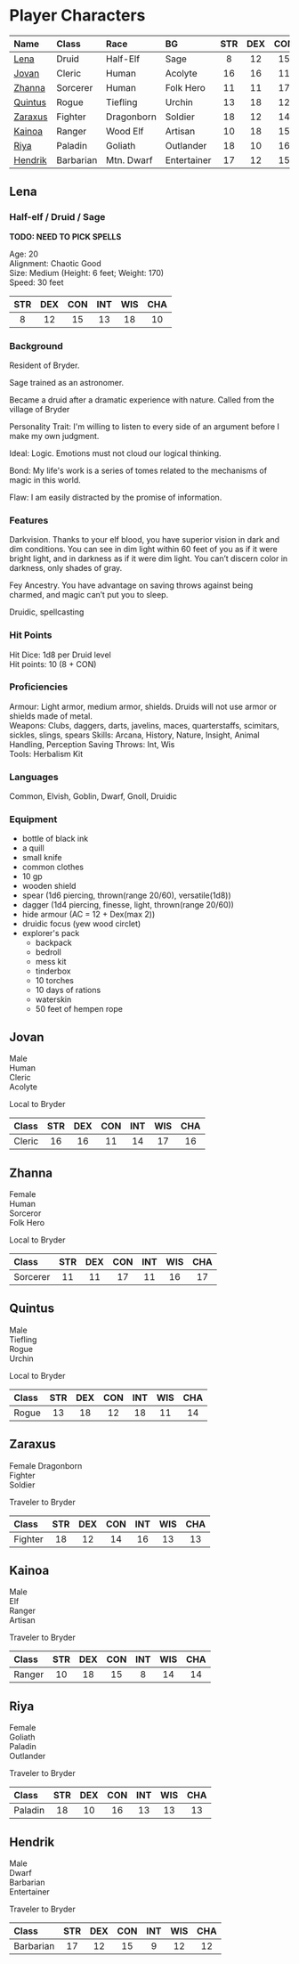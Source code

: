 # Player Characters

| Name                | Class     | Race        | BG  | STR | DEX | CON | INT | WIS | CHA |
|:--------------------|:----------|:------------|:------------|:---:|:---:|:---:|:---:|:---:|:---:|
| [Lena](#lena)       | Druid     | Half-Elf    | Sage        | 8   | 12  | 15  | 13  | 18  | 10  |
| [Jovan](#jovan)     | Cleric    | Human       | Acolyte     | 16  | 16  | 11  | 14  | 17  | 16  |
| [Zhanna](#zhanna)   | Sorcerer  | Human       | Folk Hero   | 11  | 11  | 17  | 11  | 16  | 17  |
| [Quintus](#quintus) | Rogue     | Tiefling    | Urchin      | 13  | 18  | 12  | 18  | 11  | 14  |
| [Zaraxus](#zaraxus) | Fighter   | Dragonborn  | Soldier     | 18  | 12  | 14  | 16  | 13  | 13  |
| [Kainoa](#kainoa)   | Ranger    | Wood Elf    | Artisan     | 10  | 18  | 15  | 8   | 14  | 14  |
| [Riya](#riya)       | Paladin   | Goliath     | Outlander   | 18  | 10  | 16  | 13  | 13  | 13  |
| [Hendrik](#hendrik) | Barbarian | Mtn. Dwarf  | Entertainer | 17  | 12  | 15  | 9   | 12  | 12  |

## Lena

### Half-elf / Druid / Sage

__TODO: NEED TO PICK SPELLS__

Age: 20  
Alignment: Chaotic Good  
Size: Medium (Height: 6 feet; Weight: 170)  
Speed: 30 feet

| STR | DEX | CON | INT | WIS | CHA |
|:---:|:---:|:---:|:---:|:---:|:---:|
| 8   | 12  | 15  | 13  | 18  | 10  |

### Background

Resident of Bryder.

Sage trained as an astronomer.

Became a druid after a dramatic experience with nature. Called from the village of Bryder 

Personality Trait: I'm willing to listen to every side of an argument before I make my own judgment.  

Ideal: Logic. Emotions must not cloud our logical thinking.   

Bond: My life's work is a series of tomes related to the mechanisms of magic in this world.  

Flaw: I am easily distracted by the promise of information.  

### Features

<p><span class="h4">Darkvision.</span> Thanks to your elf blood, you have  superior vision in dark and dim conditions. You can  see in dim light within 60 feet of you as if it were  bright light, and in darkness as if it were dim light.  You can&rsquo;t discern color in darkness, only shades of  gray. </p>

<p><span class="h4">Fey Ancestry.</span> You have advantage on saving throws against being charmed, and magic can&rsquo;t put you to sleep. </p>

Druidic, spellcasting

### Hit Points

Hit Dice: 1d8 per Druid level  
Hit points: 10 (8 + CON)

### Proficiencies

Armour: Light armor, medium armor, shields. Druids will not use armor or shields made of metal.  
Weapons: Clubs, daggers, darts, javelins, maces, quarterstaffs, scimitars, sickles, slings, spears
Skills: Arcana, History, Nature, Insight, Animal Handling, Perception
Saving Throws: Int, Wis  
Tools: Herbalism Kit


### Languages

Common, Elvish, Goblin, Dwarf, Gnoll, Druidic

### Equipment

- bottle of black ink
- a quill
- small knife
- common clothes
- 10 gp
- wooden shield
- spear (1d6 piercing, thrown(range 20/60), versatile(1d8))
- dagger (1d4 piercing, finesse, light, thrown(range 20/60))
- hide armour (AC = 12 + Dex(max 2))
- druidic focus (yew wood circlet)
- explorer's pack
  - backpack
  - bedroll
  - mess kit
  - tinderbox
  - 10 torches
  - 10 days of rations
  - waterskin
  - 50 feet of hempen rope


## Jovan

Male  
Human  
Cleric  
Acolyte

Local to Bryder

| Class     | STR | DEX | CON | INT | WIS | CHA |
|:----------|:---:|:---:|:---:|:---:|:---:|:---:|
| Cleric    | 16  | 16  | 11  | 14  | 17  | 16  |

## Zhanna

Female  
Human  
Sorceror  
Folk Hero

Local to Bryder

| Class     | STR | DEX | CON | INT | WIS | CHA |
|:----------|:---:|:---:|:---:|:---:|:---:|:---:|
| Sorcerer  | 11  | 11  | 17  | 11  | 16  | 17  |

## Quintus

Male  
Tiefling  
Rogue  
Urchin

Local to Bryder

| Class     | STR | DEX | CON | INT | WIS | CHA |
|:----------|:---:|:---:|:---:|:---:|:---:|:---:|
| Rogue     | 13  | 18  | 12  | 18  | 11  | 14  |

## Zaraxus

Female 
Dragonborn  
Fighter  
Soldier

Traveler to Bryder

| Class     | STR | DEX | CON | INT | WIS | CHA |
|:----------|:---:|:---:|:---:|:---:|:---:|:---:|
| Fighter   | 18  | 12  | 14  | 16  | 13  | 13  |

## Kainoa

Male  
Elf  
Ranger  
Artisan

Traveler to Bryder

| Class     | STR | DEX | CON | INT | WIS | CHA |
|:----------|:---:|:---:|:---:|:---:|:---:|:---:|
| Ranger    | 10  | 18  | 15  | 8   | 14  | 14  |

## Riya

Female  
Goliath  
Paladin  
Outlander

Traveler to Bryder

| Class     | STR | DEX | CON | INT | WIS | CHA |
|:----------|:---:|:---:|:---:|:---:|:---:|:---:|
| Paladin   | 18  | 10  | 16  | 13  | 13  | 13  |

## Hendrik

Male  
Dwarf  
Barbarian  
Entertainer

Traveler to Bryder

| Class     | STR | DEX | CON | INT | WIS | CHA |
|:----------|:---:|:---:|:---:|:---:|:---:|:---:|
| Barbarian | 17  | 12  | 15  | 9   | 12  | 12  |
